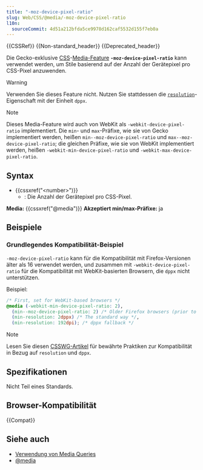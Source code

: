 ```yaml
---
title: "-moz-device-pixel-ratio"
slug: Web/CSS/@media/-moz-device-pixel-ratio
l10n:
  sourceCommit: 4d51a212bfda5ce9978d162caf5532d155f7eb0a
---
```


{{CSSRef}} {{Non-standard_header}} {{Deprecated_header}}

Die Gecko-exklusive [CSS](/de/docs/Web/CSS)-[Media-Feature](/de/docs/Web/CSS/@media#media_features) **`-moz-device-pixel-ratio`** kann verwendet werden, um Stile basierend auf der Anzahl der Gerätepixel pro CSS-Pixel anzuwenden.

> [!WARNING]
> Verwenden Sie dieses Feature nicht. Nutzen Sie stattdessen die [`resolution`](/de/docs/Web/CSS/@media/resolution)-Eigenschaft mit der Einheit `dppx`.

> [!NOTE]
> Dieses Media-Feature wird auch von WebKit als `-webkit-device-pixel-ratio` implementiert. Die `min`- und `max`-Präfixe, wie sie von Gecko implementiert werden, heißen `min--moz-device-pixel-ratio` und `max--moz-device-pixel-ratio`; die gleichen Präfixe, wie sie von WebKit implementiert werden, heißen `-webkit-min-device-pixel-ratio` und `-webkit-max-device-pixel-ratio`.

## Syntax

- {{cssxref("&lt;number&gt;")}}
  - : Die Anzahl der Gerätepixel pro CSS-Pixel.

**Media:** {{cssxref("@media")}}
**Akzeptiert min/max-Präfixe:** ja

## Beispiele

### Grundlegendes Kompatibilität-Beispiel

`-moz-device-pixel-ratio` kann für die Kompatibilität mit Firefox-Versionen älter als 16 verwendet werden, und zusammen mit `-webkit-device-pixel-ratio` für die Kompatibilität mit WebKit-basierten Browsern, die `dppx` nicht unterstützen.

Beispiel:

```css
/* First, set for WebKit-based browsers */
@media (-webkit-min-device-pixel-ratio: 2),
  (min--moz-device-pixel-ratio: 2) /* Older Firefox browsers (prior to firefox 16) */,
  (min-resolution: 2dppx) /* The standard way */,
  (min-resolution: 192dpi); /* dppx fallback */
```

> [!NOTE]
> Lesen Sie diesen [CSSWG-Artikel](https://www.w3.org/blog/CSS/2012/06/14/unprefix-webkit-device-pixel-ratio/) für bewährte Praktiken zur Kompatibilität in Bezug auf `resolution` und `dppx`.

## Spezifikationen

Nicht Teil eines Standards.

## Browser-Kompatibilität

{{Compat}}

## Siehe auch

- [Verwendung von Media Queries](/de/docs/Web/CSS/CSS_media_queries/Using_media_queries)
- [@media](/de/docs/Web/CSS/@media)
